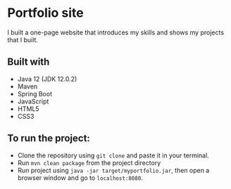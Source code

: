 # Portfolio site

I built a one-page website that introduces my skills and shows my projects that I built.

## Built with

* Java 12 (JDK 12.0.2)
* Maven
* Spring Boot
* JavaScript
* HTML5
* CSS3

## To run the project:

* Clone the repository using `git clone` and paste it in your terminal.
* Run `mvn clean package` from the project directory
* Run project using `java -jar target/myportfolio.jar`, then open a browser window and go to `localhost:8080`.
